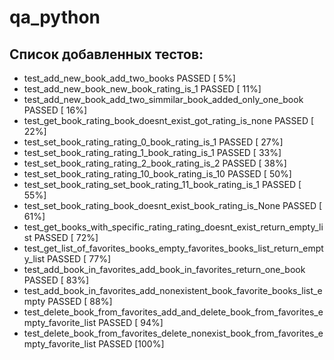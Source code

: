 # qa_python
## Список добавленных тестов:
* test_add_new_book_add_two_books PASSED                                                                                                                                                             [  5%] 
* test_add_new_book_new_book_rating_is_1 PASSED                                                                                                                                                      [ 11%] 
* test_add_new_book_add_two_simmilar_book_added_only_one_book PASSED                                                                                                                                 [ 16%] 
* test_get_book_rating_book_doesnt_exist_got_rating_is_none PASSED                                                                                                                                   [ 22%] 
* test_set_book_rating_rating_0_book_rating_is_1 PASSED                                                                                                                                              [ 27%] 
* test_set_book_rating_rating_1_book_rating_is_1 PASSED                                                                                                                                              [ 33%] 
* test_set_book_rating_rating_2_book_rating_is_2 PASSED                                                                                                                                              [ 38%] 
* test_set_book_rating_rating_10_book_rating_is_10 PASSED                                                                                                                                            [ 50%] 
* test_set_book_rating_set_book_rating_11_book_rating_is_1 PASSED                                                                                                                                    [ 55%] 
* test_set_book_rating_book_doesnt_exist_book_rating_is_None PASSED                                                                                                                                  [ 61%] 
* test_get_books_with_specific_rating_rating_doesnt_exist_return_empty_list PASSED                                                                                                                   [ 72%] 
* test_get_list_of_favorites_books_empty_favorites_books_list_return_empty_list PASSED                                                                                                               [ 77%] 
* test_add_book_in_favorites_add_book_in_favorites_return_one_book PASSED                                                                                                                            [ 83%] 
* test_add_book_in_favorites_add_nonexistent_book_favorite_books_list_empty PASSED                                                                                                                   [ 88%]
* test_delete_book_from_favorites_add_and_delete_book_from_favorites_empty_favorite_list PASSED                                                                                                      [ 94%] 
* test_delete_book_from_favorites_delete_nonexist_book_from_favorites_empty_favorite_list PASSED                                                                                                     [100%] 